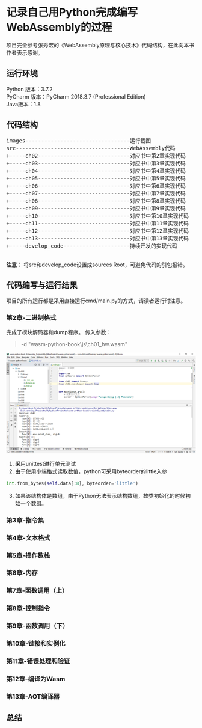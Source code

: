 # 记录自己用Python完成编写WebAssembly的过程

项目完全参考张秀宏的《WebAssembly原理与核心技术》代码结构，在此向本书作者表示感谢。

## 运行环境
Python 版本：3.7.2  
PyCharm 版本：PyCharm 2018.3.7 (Professional Edition)  
Java版本：1.8

## 代码结构
<pre>
images---------------------------------运行截图
src------------------------------------WebAssembly代码
+-----ch02-----------------------------对应书中第2章实现代码
+-----ch03-----------------------------对应书中第3章实现代码
+-----ch04-----------------------------对应书中第4章实现代码
+-----ch05-----------------------------对应书中第5章实现代码
+-----ch06-----------------------------对应书中第6章实现代码
+-----ch07-----------------------------对应书中第7章实现代码
+-----ch08-----------------------------对应书中第8章实现代码
+-----ch09-----------------------------对应书中第9章实现代码
+-----ch10-----------------------------对应书中第10章实现代码
+-----ch11-----------------------------对应书中第11章实现代码
+-----ch12-----------------------------对应书中第12章实现代码
+-----ch13-----------------------------对应书中第13章实现代码
+-----develop_code---------------------持续开发的实现代码

</pre>

**注意：** 将src和develop_code设置成sources Root，可避免代码的引包报错。

## 代码编写与运行结果
项目的所有运行都是采用直接运行cmd/main.py的方式，请读者运行时注意。

### 第2章-二进制格式
完成了模块解码器和dump程序。
传入参数：
> -d "wasm-python-book\js\ch01_hw.wasm"

![](images/ch02/ch02.png)
1. 采用unittest进行单元测试
2. 由于使用小端格式读取数值，python可采用byteorder的little入参
```python
int.from_bytes(self.data[:8], byteorder='little')
```
3. 如果该结构体是数组，由于Python无法表示结构数组，故类初始化的时候初始一个数组。

### 第3章-指令集
### 第4章-文本格式
### 第5章-操作数栈
### 第6章-内存
### 第7章-函数调用（上）
### 第8章-控制指令
### 第9章-函数调用（下）
### 第10章-链接和实例化
### 第11章-错误处理和验证
### 第12章-编译为Wasm
### 第13章-AOT编译器

## 总结
